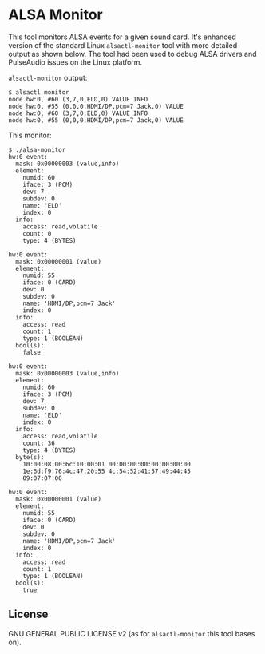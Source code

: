 # ALSA Monitor

This tool monitors ALSA events for a given sound card. It's enhanced version of
the standard Linux `alsactl-monitor` tool with more detailed output as shown
below. The tool had been used to debug ALSA drivers and PulseAudio issues on
the Linux platform.

`alsactl-monitor` output:
```
$ alsactl monitor
node hw:0, #60 (3,7,0,ELD,0) VALUE INFO
node hw:0, #55 (0,0,0,HDMI/DP,pcm=7 Jack,0) VALUE
node hw:0, #60 (3,7,0,ELD,0) VALUE INFO
node hw:0, #55 (0,0,0,HDMI/DP,pcm=7 Jack,0) VALUE
```

This monitor:
```
$ ./alsa-monitor 
hw:0 event:
  mask: 0x00000003 (value,info)
  element:
    numid: 60
    iface: 3 (PCM)
    dev: 7
    subdev: 0
    name: 'ELD'
    index: 0
  info:
    access: read,volatile
    count: 0
    type: 4 (BYTES)

hw:0 event:
  mask: 0x00000001 (value)
  element:
    numid: 55
    iface: 0 (CARD)
    dev: 0
    subdev: 0
    name: 'HDMI/DP,pcm=7 Jack'
    index: 0
  info:
    access: read
    count: 1
    type: 1 (BOOLEAN)
  bool(s):
    false

hw:0 event:
  mask: 0x00000003 (value,info)
  element:
    numid: 60
    iface: 3 (PCM)
    dev: 7
    subdev: 0
    name: 'ELD'
    index: 0
  info:
    access: read,volatile
    count: 36
    type: 4 (BYTES)
  byte(s):
    10:00:08:00:6c:10:00:01 00:00:00:00:00:00:00:00
    1e:6d:f9:76:4c:47:20:55 4c:54:52:41:57:49:44:45
    09:07:07:00

hw:0 event:
  mask: 0x00000001 (value)
  element:
    numid: 55
    iface: 0 (CARD)
    dev: 0
    subdev: 0
    name: 'HDMI/DP,pcm=7 Jack'
    index: 0
  info:
    access: read
    count: 1
    type: 1 (BOOLEAN)
  bool(s):
    true
```

## License
GNU GENERAL PUBLIC LICENSE v2 (as for `alsactl-monitor` this tool bases on).
